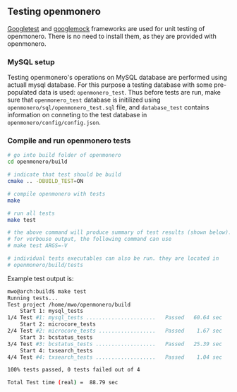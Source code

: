 ## Testing openmonero

[Googletest](https://github.com/google/googletest) and
[googlemock](https://github.com/google/googletest/tree/master/googlemock)
frameworks are used for unit testing of openmonero. There is no need
to install them, as they are provided with openmonero.

### MySQL setup

Testing openmonero's operations on MySQL database are performed using
actuall mysql database. For this purpose a testing database with
some pre-populated data is used: `openmonero_test`. Thus before
tests are run, make sure that `openmonero_test` database is initilized
using `openmonero/sql/openmonero_test.sql` file, and `database_test` contains
information on conneting to the test database in
`openmonero/config/config.json`.

### Compile and run openmonero  tests

```bash
# go into build folder of openmonero
cd openmonero/build

# indicate that test should be build
cmake .. -DBUILD_TEST=ON

# compile openmonero with tests
make

# run all tests
make test

# the above command will produce summary of test results (shown below).
# for verbouse output, the following command can use
# make test ARGS=-V

# individual tests executables can also be run. they are located in
# openmonero/build/tests

```

Example test output is:

```bash
mwo@arch:build$ make test
Running tests...
Test project /home/mwo/openmonero/build
    Start 1: mysql_tests
1/4 Test #1: mysql_tests ......................   Passed   60.64 sec
    Start 2: microcore_tests
2/4 Test #2: microcore_tests ..................   Passed    1.67 sec
    Start 3: bcstatus_tests
3/4 Test #3: bcstatus_tests ...................   Passed   25.39 sec
    Start 4: txsearch_tests
4/4 Test #4: txsearch_tests ...................   Passed    1.04 sec

100% tests passed, 0 tests failed out of 4

Total Test time (real) =  88.79 sec
```
